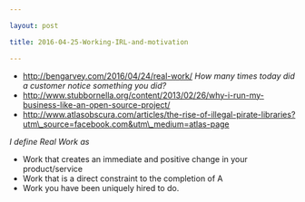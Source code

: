 ```yaml
---

layout: post

title: 2016-04-25-Working-IRL-and-motivation

---
```



-   http://bengarvey.com/2016/04/24/real-work/ *How many times today did
    a customer notice something you did?*
-   http://www.stubbornella.org/content/2013/02/26/why-i-run-my-business-like-an-open-source-project/
-   http://www.atlasobscura.com/articles/the-rise-of-illegal-pirate-libraries?utm\_source=facebook.com&utm\_medium=atlas-page

*I define Real Work as*

-   Work that creates an immediate and positive change in your
    product/service
-   Work that is a direct constraint to the completion of A
-   Work you have been uniquely hired to do.

